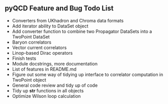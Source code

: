 pyQCD Feature and Bug Todo List
-------------------------------

- Converters from UKhadron and Chroma data formats
- Add iterator ability to DataSet object
- Add converter function to combine two Propagator DataSets into a TwoPoint DataSet
- Baryon correlators
- Vector current correlators
- Linop-based Dirac operators
- Finish tests
- Module docstrings, more documentation
- List of features in README.md
- Figure out some way of tidying up interface to correlator computation in TwoPoint object
- General code review and tidy up of code
- Tidy up __str__ functions in all objects
- Optimize Wilson loop calculation
